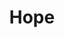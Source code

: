 ---
layout: piece
colection_name: paintings
title: Hope
id: hope
media: Acrylic
dimensions: 8" x 11"
description: Painted with popsicle sticks on corrugated board.
price: $95
create_date: 2015
---